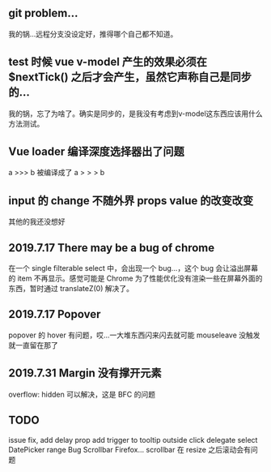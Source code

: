 ## git problem...
我的锅...远程分支没设定好，推得哪个自己都不知道。
## test 时候 vue v-model 产生的效果必须在 $nextTick() 之后才会产生，虽然它声称自己是同步的...
我的锅，忘了为啥了。确实是同步的，是我没有考虑到v-model这东西应该用什么方法测试。
## Vue loader 编译深度选择器出了问题
a >>> b 被编译成了 a > > > b
## input 的 change 不随外界 props value 的改变改变
其他的我还没想好
## 2019.7.17 There may be a bug of chrome
在一个 single filterable select 中，会出现一个 bug...，这个 bug 会让溢出屏幕的 item 不再显示。感觉可能是 Chrome 为了性能优化没有渲染一些在屏幕外面的东西，暂时通过 translateZ(0) 解决了。
## 2019.7.17 Popover
popover 的 hover 有问题，哎...一大堆东西闪来闪去就可能 mouseleave 没触发就一直留在那了
## 2019.7.31 Margin 没有撑开元素
overflow: hidden 可以解决，这是 BFC 的问题

## TODO
issue fix, add delay prop
add trigger to tooltip
outside click delegate select
DatePicker range Bug
Scrollbar Firefox...
scrollbar 在 resize 之后滚动会有问题